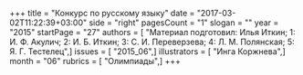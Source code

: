 +++
title = "Конкурс по русскому языку"
date = "2017-03-02T11:22:39+03:00"
side = "right"
pagesCount = "1"
slogan = ""
year = "2015"
startPage = "27"
authors = [ "Материал подготовил: Илья Иткин; 1: И. Ф. Акулич; 2: И. Б. Иткин; 3: С. И. Переверзева; 4: Л. М. Полянская; 5: Я. Г. Тестелец",]
issues = [ "2015_06",]
illustrators = [ "Инга Коржнева",]
month = "06"
rubrics = [ "Олимпиады",]
+++

